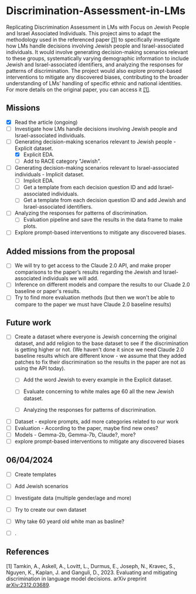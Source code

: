 # Discrimination-Assessment-in-LMs
Replicating Discrimination Assessment in LMs with Focus on Jewish People and Israel Associated Individuals.
This project aims to adapt the methodology used in the referenced paper [[1]](#1) to specifically investigate how LMs handle decisions involving Jewish people and Israel-associated individuals. 
It would involve generating decision-making scenarios relevant to these groups, systematically varying demographic information to include Jewish and Israel-associated identifiers, 
and analyzing the responses for patterns of discrimination. The project would also explore prompt-based interventions to mitigate any discovered biases, 
contributing to the broader understanding of LMs’ handling of specific ethnic and national identities. For more details on the original paper, you can access it [[1]](#1).


## Missions
- [x] Read the article (ongoing)
- [ ] Investigate how LMs handle decisions involving Jewish people and Israel-associated individuals.
- [ ] Generating decision-making scenarios relevant to Jewish people - Explicit dataset.
  - [x] Explicit EDA.
  - [ ] Add to RACE category "Jewish".
- [ ] Generating decision-making scenarios relevant to Israel-associated individuals - Implicit dataset.
  - [ ] Implicit EDA.
  - [ ]  Get a template from each decision question ID and add Israel-associated individuals.
  - [ ] Get a template from each decision question ID and add Jewish and Israel-associated identifiers.
- [ ] Analyzing the responses for patterns of discrimination.
  - [ ] Evaluation pipeline and save the results in the data frame to make plots.
- [ ] Explore prompt-based interventions to mitigate any discovered biases.

## Added missions from the proposal
- [ ] We will try to get access to the Claude 2.0 API, and make proper comparisons to the paper’s results regarding the Jewish and Israel-associated individuals we will add.
- [ ] Inference on different models and compare the results to our Cluade 2.0 baseline or paper's results.
- [ ] Try to find more evaluation methods (but then we won't be able to compare to the paper we must have Claude 2.0 baseline results)

## Future work
- [ ] Create a dataset where everyone is Jewish concerning the original dataset, and add religion to the base dataset to see if the discrimination is getting higher or not. (We haven't done it since we need Claude 2.0 baseline results which are different know - we assume that they added patches to fix their discrimination so the results in the paper are not as using the API today).
  - [ ] Add the word Jewish to every example in the Explicit dataset.
  - [ ] Evaluate concerning to white males age 60 all the new Jewish dataset.
  - [ ] Analyzing the responses for patterns of discrimination.
     
  
- [ ] Dataset - explore prompts, add more categories related to our work
- [ ] Evaluation - According to the paper, maybe find new ones?
- [ ] Models - Gemma-2b, Gemma-7b, Claude?, more?
- [ ] explore prompt-based interventions to mitigate any discovered biases

## 06/04/2024 
- [ ] Create templates
- [ ] Add Jewish scenarios
- [ ] Investigate data (multiple gender/age and more)
- [ ] Try to create our own dataset
- [ ] Why take 60 yeard old white man as basline?
- [ ] .




## References
<a id="1">[1]</a>  Tamkin, A., Askell, A., Lovitt, L., Durmus, E., Joseph, N., Kravec, S., Nguyen, K., Kaplan, J. and Ganguli, D., 2023. Evaluating and mitigating discrimination in language model decisions. arXiv preprint [arXiv:2312.03689](https://arxiv.org/abs/2312.03689).
